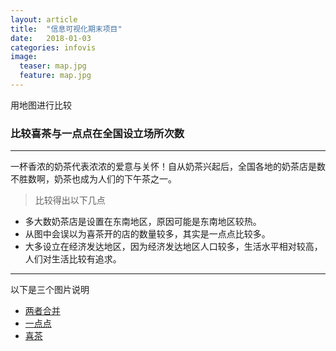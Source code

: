 ```yaml
---
layout: article
title:  "信息可视化期末项目"
date:   2018-01-03
categories: infovis
image:
  teaser: map.jpg
  feature: map.jpg
---
```

用地图进行比较

### 比较喜茶与一点点在全国设立场所次数
---
一杯香浓的奶茶代表浓浓的爱意与关怀！自从奶茶兴起后，全国各地的奶茶店是数不胜数啊，奶茶也成为人们的下午茶之一。
> 比较得出以下几点
- 多大数奶茶店是设置在东南地区，原因可能是东南地区较热。
- 从图中会误以为喜茶开的店的数量较多，其实是一点点比较多。
- 大多设立在经济发达地区，因为经济发达地区人口较多，生活水平相对较高，人们对生活比较有追求。
---
以下是三个图片说明
- [两者合并](https://public.tableau.com/profile/liu3720#!/vizhome/4_540/sheet0)
- [一点点](https://public.tableau.com/profile/liu3720#!/vizhome/4_540/sheet1)
- [喜茶](https://public.tableau.com/profile/liu3720#!/vizhome/4_540/sheet2)